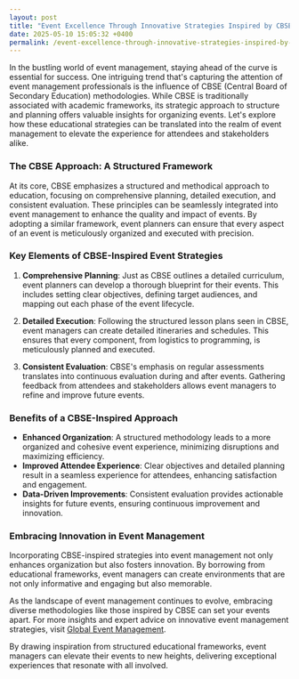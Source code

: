 ```yaml
---
layout: post
title: "Event Excellence Through Innovative Strategies Inspired by CBSE"
date: 2025-05-10 15:05:32 +0400
permalink: /event-excellence-through-innovative-strategies-inspired-by-cbse/
---
```



In the bustling world of event management, staying ahead of the curve is essential for success. One intriguing trend that's capturing the attention of event management professionals is the influence of CBSE (Central Board of Secondary Education) methodologies. While CBSE is traditionally associated with academic frameworks, its strategic approach to structure and planning offers valuable insights for organizing events. Let's explore how these educational strategies can be translated into the realm of event management to elevate the experience for attendees and stakeholders alike.

### The CBSE Approach: A Structured Framework

At its core, CBSE emphasizes a structured and methodical approach to education, focusing on comprehensive planning, detailed execution, and consistent evaluation. These principles can be seamlessly integrated into event management to enhance the quality and impact of events. By adopting a similar framework, event planners can ensure that every aspect of an event is meticulously organized and executed with precision.

### Key Elements of CBSE-Inspired Event Strategies

1. **Comprehensive Planning**: Just as CBSE outlines a detailed curriculum, event planners can develop a thorough blueprint for their events. This includes setting clear objectives, defining target audiences, and mapping out each phase of the event lifecycle. 

2. **Detailed Execution**: Following the structured lesson plans seen in CBSE, event managers can create detailed itineraries and schedules. This ensures that every component, from logistics to programming, is meticulously planned and executed.

3. **Consistent Evaluation**: CBSE's emphasis on regular assessments translates into continuous evaluation during and after events. Gathering feedback from attendees and stakeholders allows event managers to refine and improve future events.

### Benefits of a CBSE-Inspired Approach

- **Enhanced Organization**: A structured methodology leads to a more organized and cohesive event experience, minimizing disruptions and maximizing efficiency.
- **Improved Attendee Experience**: Clear objectives and detailed planning result in a seamless experience for attendees, enhancing satisfaction and engagement.
- **Data-Driven Improvements**: Consistent evaluation provides actionable insights for future events, ensuring continuous improvement and innovation.

### Embracing Innovation in Event Management

Incorporating CBSE-inspired strategies into event management not only enhances organization but also fosters innovation. By borrowing from educational frameworks, event managers can create environments that are not only informative and engaging but also memorable.

As the landscape of event management continues to evolve, embracing diverse methodologies like those inspired by CBSE can set your events apart. For more insights and expert advice on innovative event management strategies, visit [Global Event Management](https://geventm.com/).

By drawing inspiration from structured educational frameworks, event managers can elevate their events to new heights, delivering exceptional experiences that resonate with all involved.